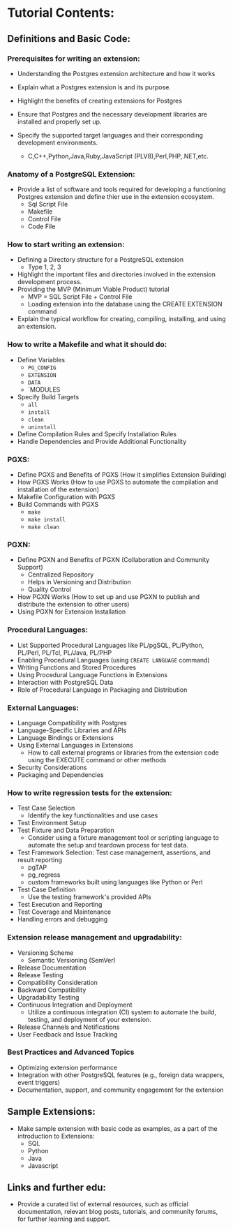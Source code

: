# Tutorial Contents: 

## Definitions and Basic Code:
### Prerequisites for writing an extension:
- Understanding the Postgres extension architecture and how it works
- Explain what a Postgres extension is and its purpose.
- Highlight the benefits of creating extensions for Postgres

- Ensure that Postgres and the necessary development libraries are installed and properly set up.
- Specify the supported target languages and their corresponding development environments.
  - C,C++,Python,Java,Ruby,JavaScript (PLV8),Perl,PHP,.NET,etc.

### Anatomy of a PostgreSQL Extension:
- Provide a list of software and tools required for developing a functioning Postgres extension and define thier use in the extension ecosystem.
  - Sql Script File
  - Makefile
  - Control File
  - Code File

### How to start writing an extension:
- Defining a Directory structure for a PostgreSQL extension
  - Type 1, 2, 3
- Highlight the important files and directories involved in the extension development process.
- Providing the MVP (Minimum Viable Product) tutorial
  - MVP = SQL Script File + Control File
  - Loading extension into the database using the CREATE EXTENSION command
- Explain the typical workflow for creating, compiling, installing, and using an extension.

### How to write a Makefile and what it should do:
- Define Variables
  - `PG_CONFIG`
  - `EXTENSION`
  - `DATA`
  - `MODULES
- Specify Build Targets
  - `all`
  - `install`
  - `clean`
  - `uninstall`
- Define Compilation Rules and Specify Installation Rules
- Handle Dependencies and Provide Additional Functionality

### PGXS:
- Define PGXS and Benefits of PGXS (How it simplifies Extension Building)
- How PGXS Works (How to use PGXS to automate the compilation and installation of the extension)
- Makefile Configuration with PGXS
- Build Commands with PGXS
  - `make`
  - `make install`
  - `make clean`

### PGXN:
- Define PGXN and Benefits of PGXN (Collaboration and Community Support)
  - Centralized Repository
  - Helps in Versioning and Distribution
  - Quality Control
- How PGXN Works (How to set up and use PGXN to publish and distribute the extension to other users)
- Using PGXN for Extension Installation

### Procedural Languages:
- List Supported Procedural Languages like PL/pgSQL, PL/Python, PL/Perl, PL/Tcl, PL/Java, PL/PHP
- Enabling Procedural Languages (using `CREATE LANGUAGE` command)
- Writing Functions and Stored Procedures
- Using Procedural Language Functions in Extensions
- Interaction with PostgreSQL Data
- Role of Procedural Language in Packaging and Distribution

### External Languages:
- Language Compatibility with Postgres
- Language-Specific Libraries and APIs
- Language Bindings or Extensions
- Using External Languages in Extensions
  - How to call external programs or libraries from the extension code using the EXECUTE command or other methods
- Security Considerations
- Packaging and Dependencies

### How to write regression tests for the extension:
- Test Case Selection
  - Identify the key functionalities and use cases
- Test Environment Setup
- Test Fixture and Data Preparation
  - Consider using a fixture management tool or scripting language to automate the setup and teardown process for test data.
- Test Framework Selection: Test case management, assertions, and result reporting
  - pgTAP
  - pg_regress
  - custom frameworks built using languages like Python or Perl
- Test Case Definition
  - Use the testing framework's provided APIs
- Test Execution and Reporting
- Test Coverage and Maintenance
- Handling errors and debugging

### Extension release management and upgradability:
- Versioning Scheme 
  -  Semantic Versioning (SemVer)
- Release Documentation
- Release Testing
- Compatibility Consideration
- Backward Compatibility
- Upgradability Testing
- Continuous Integration and Deployment
  - Utilize a continuous integration (CI) system to automate the build, testing, and deployment of your extension.
- Release Channels and Notifications
- User Feedback and Issue Tracking

### Best Practices and Advanced Topics
- Optimizing extension performance
- Integration with other PostgreSQL features (e.g., foreign data wrappers, event triggers)
- Documentation, support, and community engagement for the extension

## Sample Extensions:
- Make sample extension with basic code as examples, as a part of the introduction to Extensions:
  - SQL
  - Python
  - Java
  - Javascript

## Links and further edu:
- Provide a curated list of external resources, such as official documentation, relevant blog posts, tutorials, and community forums, for further learning and support.
